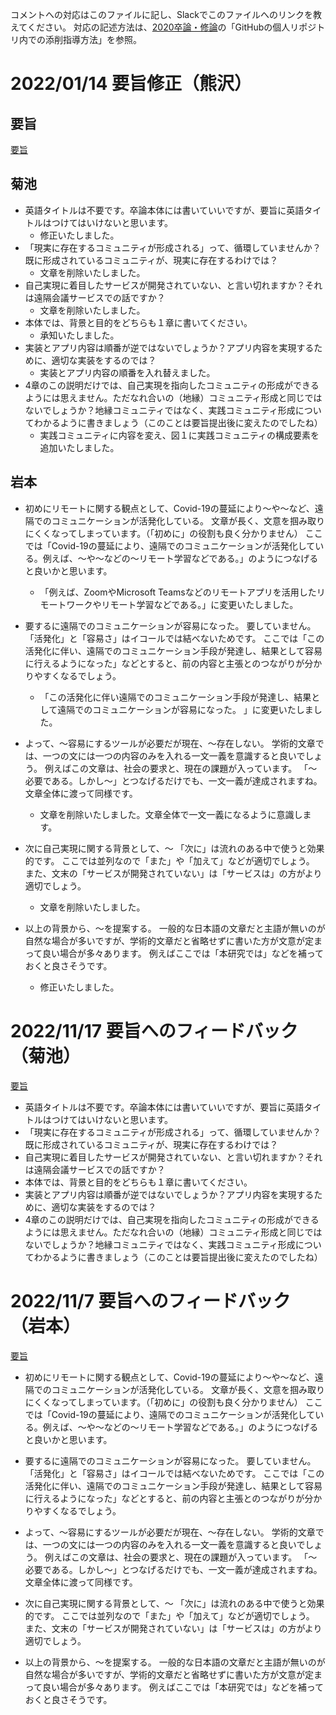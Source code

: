 コメントへの対応はこのファイルに記し、Slackでこのファイルへのリンクを教えてください。
対応の記述方法は、[2020卒論・修論](https://github.com/kikuchiken-waseda/kikuwiki/blob/master/seminar/2020%E5%8D%92%E8%AB%96%E3%83%BB%E4%BF%AE%E8%AB%96.md)の「GitHubの個人リポジトリ内での添削指導方法」を参照。

# 2022/01/14 要旨修正（熊沢）
## 要旨
[要旨](卒業論文要旨修正版.pdf)
## 菊池
- 英語タイトルは不要です。卒論本体には書いていいですが、要旨に英語タイトルはつけてはいけないと思います。
  - 修正いたしました。
- 「現実に存在するコミュニティが形成される」って、循環していませんか？既に形成されているコミュニティが、現実に存在するわけでは？
  - 文章を削除いたしました。
- 自己実現に着目したサービスが開発されていない、と言い切れますか？それは遠隔会議サービスでの話ですか？
  - 文章を削除いたしました。
- 本体では、背景と目的をどちらも１章に書いてください。
  - 承知いたしました。
- 実装とアプリ内容は順番が逆ではないでしょうか？アプリ内容を実現するために、適切な実装をするのでは？
  - 実装とアプリ内容の順番を入れ替えました。
- 4章のこの説明だけでは、自己実現を指向したコミュニティの形成ができるようには思えません。ただなれ合いの（地縁）コミュニティ形成と同じではないでしょうか？地縁コミュニティではなく、実践コミュニティ形成についてわかるように書きましょう（このことは要旨提出後に変えたのでしたね）
   - 実践コミュニティに内容を変え、図１に実践コミュニティの構成要素を追加いたしました。
## 岩本
- 初めにリモートに関する観点として、Covid-19の蔓延により～や～など、遠隔でのコミュニケーションが活発化している。
文章が長く、文意を掴み取りにくくなってしまっています。（「初めに」の役割も良く分かりません）
ここでは「Covid-19の蔓延により、遠隔でのコミュニケーションが活発化している。例えば、～や～などの～リモート学習などである。」のようにつなげると良いかと思います。
  - 「例えば、ZoomやMicrosoft Teamsなどのリモートアプリを活用したリモートワークやリモート学習などである。」に変更いたしました。

- 要するに遠隔でのコミュニケーションが容易になった。
要していません。
「活発化」と「容易さ」はイコールでは結べないためです。
ここでは「この活発化に伴い、遠隔でのコミュニケーション手段が発達し、結果として容易に行えるようになった」などとすると、前の内容と主張とのつながりが分かりやすくなるでしょう。
  - 「この活発化に伴い遠隔でのコミュニケーション手段が発達し、結果として遠隔でのコミュニケーションが容易になった。
」に変更いたしました。
- よって、～容易にするツールが必要だが現在、～存在しない。
学術的文章では、一つの文には一つの内容のみを入れる一文一義を意識すると良いでしょう。
例えばこの文章は、社会の要求と、現在の課題が入っています。
「～必要である。しかし～」とつなげるだけでも、一文一義が達成されますね。
文章全体に渡って同様です。
  - 文章を削除いたしました。文章全体で一文一義になるように意識します。
- 次に自己実現に関する背景として、～
「次に」は流れのある中で使うと効果的です。
ここでは並列なので「また」や「加えて」などが適切でしょう。
また、文末の「サービスが開発されていない」は「サービスは」の方がより適切でしょう。
  - 文章を削除いたしました。
- 以上の背景から、～を提案する。
一般的な日本語の文章だと主語が無いのが自然な場合が多いですが、学術的文章だと省略せずに書いた方が文意が定まって良い場合が多々あります。
例えばここでは「本研究では」などを補っておくと良さそうです。
  - 修正いたしました。



# 2022/11/17 要旨へのフィードバック（菊池）
[要旨](卒業研究要旨.pdf)
- 英語タイトルは不要です。卒論本体には書いていいですが、要旨に英語タイトルはつけてはいけないと思います。
- 「現実に存在するコミュニティが形成される」って、循環していませんか？既に形成されているコミュニティが、現実に存在するわけでは？
- 自己実現に着目したサービスが開発されていない、と言い切れますか？それは遠隔会議サービスでの話ですか？
- 本体では、背景と目的をどちらも１章に書いてください。
- 実装とアプリ内容は順番が逆ではないでしょうか？アプリ内容を実現するために、適切な実装をするのでは？
- 4章のこの説明だけでは、自己実現を指向したコミュニティの形成ができるようには思えません。ただなれ合いの（地縁）コミュニティ形成と同じではないでしょうか？地縁コミュニティではなく、実践コミュニティ形成についてわかるように書きましょう（このことは要旨提出後に変えたのでしたね）

# 2022/11/7 要旨へのフィードバック（岩本）
[要旨](卒業研究要旨.pdf)
- 初めにリモートに関する観点として、Covid-19の蔓延により～や～など、遠隔でのコミュニケーションが活発化している。
文章が長く、文意を掴み取りにくくなってしまっています。（「初めに」の役割も良く分かりません）
ここでは「Covid-19の蔓延により、遠隔でのコミュニケーションが活発化している。例えば、～や～などの～リモート学習などである。」のようにつなげると良いかと思います。

- 要するに遠隔でのコミュニケーションが容易になった。
要していません。
「活発化」と「容易さ」はイコールでは結べないためです。
ここでは「この活発化に伴い、遠隔でのコミュニケーション手段が発達し、結果として容易に行えるようになった」などとすると、前の内容と主張とのつながりが分かりやすくなるでしょう。
- よって、～容易にするツールが必要だが現在、～存在しない。
学術的文章では、一つの文には一つの内容のみを入れる一文一義を意識すると良いでしょう。
例えばこの文章は、社会の要求と、現在の課題が入っています。
「～必要である。しかし～」とつなげるだけでも、一文一義が達成されますね。
文章全体に渡って同様です。
- 次に自己実現に関する背景として、～
「次に」は流れのある中で使うと効果的です。
ここでは並列なので「また」や「加えて」などが適切でしょう。
また、文末の「サービスが開発されていない」は「サービスは」の方がより適切でしょう。
- 以上の背景から、～を提案する。
一般的な日本語の文章だと主語が無いのが自然な場合が多いですが、学術的文章だと省略せずに書いた方が文意が定まって良い場合が多々あります。
例えばここでは「本研究では」などを補っておくと良さそうです。

